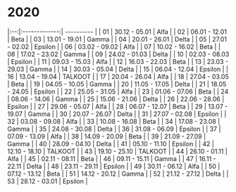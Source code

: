 2020
====

|:--:|:-------------:| ---------- |
| 01 | 30.12 - 05.01 | Alfa       |
| 02 | 06.01 - 12.01 | Beta       |
| 03 | 13.01 - 19.01 | Gamma      |
| 04 | 20.01 - 26.01 | Delta      |
| 05 | 27.01 - 02.02 | Epsilon    |
| 06 | 03.02 - 09.02 | Alfa       |
| 07 | 10.02 - 16.02 | Beta       |
| 08 | 17.02 - 23.02 | Gamma      |
| 09 | 24.02 - 01.03 | Delta      |
| 10 | 02.03 - 08.03 | Epsilon    |
| 11 | 09.03 - 15.03 | Alfa       |
| 12 | 16.03 - 22.03 | Beta       |
| 13 | 23.03 - 29.03 | Gamma      |
| 14 | 30.03 - 05.04 | Delta      |
| 15 | 06.04 - 12.04 | Epsilon    |
| 16 | 13.04 - 19.04 | TALKOOT    |
| 17 | 20.04 - 26.04 | Alfa       |
| 18 | 27.04 - 03.05 | Beta       |
| 19 | 04.05 - 10.05 | Gamma      |
| 20 | 11.05 - 17.05 | Delta      |
| 21 | 18.05 - 24.05 | Epsilon    |
| 22 | 25.05 - 31.05 | Alfa       |
| 23 | 01.06 - 07.06 | Beta       |
| 24 | 08.06 - 14.06 | Gamma      |
| 25 | 15.06 - 21.06 | Delta      |
| 26 | 22.06 - 28.06 | Epsilon    |
| 27 | 29.06 - 05.07 | Alfa       |
| 28 | 06.07 - 12.07 | Beta       |
| 29 | 13.07 - 19.07 | Gamma      |
| 30 | 20.07 - 26.07 | Delta      |
| 31 | 27.07 - 02.08 | Epsilon    |
| 32 | 03.08 - 09.08 | Alfa       |
| 33 | 10.08 - 16.08 | Beta       |
| 34 | 17.08 - 23.08 | Gamma      |
| 35 | 24.08 - 30.08 | Delta      |
| 36 | 31.08 - 06.09 | Epsilon    |
| 37 | 07.09 - 13.09 | Alfa       |
| 38 | 14.09 - 20.09 | Beta       |
| 39 | 21.09 - 27.09 | Gamma      |
| 40 | 28.09 - 04.10 | Delta      |
| 41 | 05.10 - 11.10 | Epsilon    |
| 42 | 12.10 - 18.10 | TALKOOT    |
| 43 | 19.10 - 25.10 | TALKOOT    |
| 44 | 26.10 - 01.11 | Alfa       |
| 45 | 02.11 - 08.11 | Beta       |
| 46 | 09.11 - 15.11 | Gamma      |
| 47 | 16.11 - 22.11 | Delta      |
| 48 | 23.11 - 29.11 | Epsilon    |
| 49 | 30.11 - 06.12 | Alfa       |
| 50 | 07.12 - 13.12 | Beta       |
| 51 | 14.12 - 20.12 | Gamma      |
| 52 | 21.12 - 27.12 | Delta      |
| 53 | 28.12 - 03.01 | Epsilon    |
